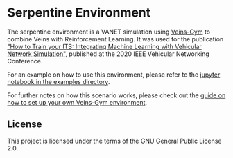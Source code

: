 Serpentine Environment
======================

The serpentine environment is a VANET simulation using [Veins-Gym](https://github.com/tkn-tub/veins-gym) to combine Veins with Reinforcement Learning.
It was used for the publication ["How to Train your ITS: Integrating Machine Learning with Vehicular Network Simulation"](https://www.ccs-labs.org/bib/schettler2020how/), published at the 2020 IEEE Vehicular Networking Conference.

For an example on how to use this environment, please refer to the [jupyter notebook in the examples directory](examples/Tutorial_Using_the_Serpentine_Scenario.ipynb).

For further notes on how this scenario works, please check out the [guide on how to set up your own Veins-Gym environment](https://github.com/tkn-tub/veins-gym/blob/master/doc/getting_started.md).

License
-------
This project is licensed under the terms of the GNU General Public License 2.0.
